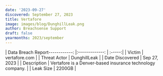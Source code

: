 ```yaml
---
date: '2023-09-27'
discovered: September 27, 2023
title: Vertafore
image: images/blog/DunghillLeak.png
author: Breachsense Support
draft: false
yearmonths: 2023/september
---
```


| Data Breach Report------------:     |:-------------:    | :-----:|
| Victim      | vertafore.com      | 
| Threat Actor      | DunghillLeak      | 
| Date Discovered      | Sep 27, 2023      | 
| Description      | Vertafore is a Denver-based insurance technology company.      | 
| Leak Size      | 2200GB      | 

